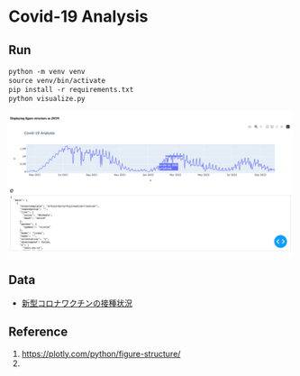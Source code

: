 # Covid-19 Analysis

## Run

```
python -m venv venv
source venv/bin/activate
pip install -r requirements.txt
python visualize.py
```

![](docs/image-01.png)

## Data

- [新型コロナワクチンの接種状況](https://info.vrs.digital.go.jp/dashboard)


## Reference
1. https://plotly.com/python/figure-structure/
1.
